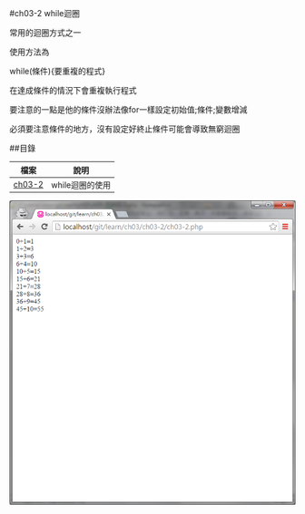 #ch03-2 while迴圈


常用的迴圈方式之一

使用方法為

while(條件){要重複的程式}

在達成條件的情況下會重複執行程式

要注意的一點是他的條件沒辦法像for一樣設定初始值;條件;變數增減

必須要注意條件的地方，沒有設定好終止條件可能會導致無窮迴圈


##目錄

|檔案                                        |說明                                         |
|--------------------------------------------|---------------------------------------------|
|[ch03-2](ch03-2.php)                        |while迴圈的使用                              |

![result](ch03-2.png)